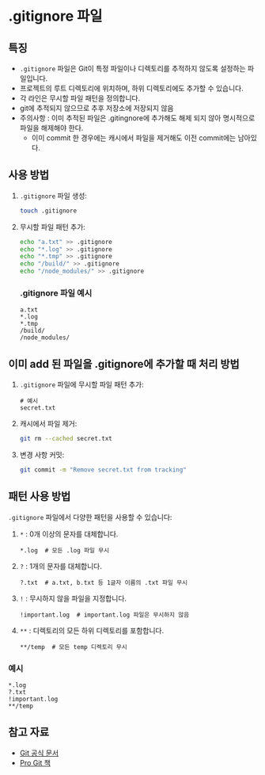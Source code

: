 # .gitignore 파일

## 특징
- `.gitignore` 파일은 Git이 특정 파일이나 디렉토리를 추적하지 않도록 설정하는 파일입니다.
- 프로젝트의 루트 디렉토리에 위치하며, 하위 디렉토리에도 추가할 수 있습니다.
- 각 라인은 무시할 파일 패턴을 정의합니다.
- git에 추적되지 않으므로 추후 저장소에 저장되지 않음
- 주의사항 : 이미 추적된 파일은 .gitingnore에 추가해도 해제 되지 않아 명시적으로 파일을 해제해야 한다.
    - 이미 commit 한 경우에는 캐시에서 파일을 제거해도 이전 commit에는 남아있다.

## 사용 방법
1. `.gitignore` 파일 생성:
    ```sh
    touch .gitignore
    ```
2. 무시할 파일 패턴 추가:
    ```bash
    echo "a.txt" >> .gitignore
    echo "*.log" >> .gitignore
    echo "*.tmp" >> .gitignore
    echo "/build/" >> .gitignore
    echo "/node_modules/" >> .gitignore
    ```
    ### .gitignore 파일 예시
    ```plaintext
    a.txt
    *.log
    *.tmp
    /build/
    /node_modules/
    ```

## 이미 add 된 파일을 .gitignore에 추가할 때 처리 방법
1. `.gitignore` 파일에 무시할 파일 패턴 추가:
    ```plaintext
    # 예시
    secret.txt
    ```
2. 캐시에서 파일 제거:
    ```sh
    git rm --cached secret.txt
    ```
3. 변경 사항 커밋:
    ```sh
    git commit -m "Remove secret.txt from tracking"
    ```

## 패턴 사용 방법

`.gitignore` 파일에서 다양한 패턴을 사용할 수 있습니다:

1. `*` : 0개 이상의 문자를 대체합니다.
    ```plaintext
    *.log  # 모든 .log 파일 무시
    ```
2. `?` : 1개의 문자를 대체합니다.
    ```plaintext
    ?.txt  # a.txt, b.txt 등 1글자 이름의 .txt 파일 무시
    ```
3. `!` : 무시하지 않을 파일을 지정합니다.
    ```plaintext
    !important.log  # important.log 파일은 무시하지 않음
    ```
4. `**` : 디렉토리의 모든 하위 디렉토리를 포함합니다.
    ```plaintext
    **/temp  # 모든 temp 디렉토리 무시
    ```

### 예시
```plaintext
*.log
?.txt
!important.log
**/temp
```

## 참고 자료
- [Git 공식 문서](https://git-scm.com/docs/gitignore)
- [Pro Git 책](https://git-scm.com/book/en/v2)
